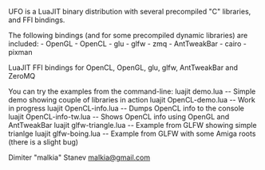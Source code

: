 UFO is a LuaJIT binary distribution with several precompiled "C" libraries, and FFI bindings.

The following bindings (and for some precompiled dynamic libraries) are included:
    - OpenGL
    - OpenCL
    - glu
    - glfw
    - zmq
    - AntTweakBar
    - cairo
    - pixman
	
LuaJIT FFI bindings for OpenCL, OpenGL, glu, glfw, AntTweakBar and ZeroMQ

You can try the examples from the command-line:
  luajit demo.lua           -- Simple demo showing couple of libraries in action
  luajit OpenCL-demo.lua    -- Work in progress
  luajit OpenCL-info.lua    -- Dumps OpenCL info to the console
  luajit OpenCL-info-tw.lua -- Shows OpenCL info using OpenGL and AntTweakBar
  luajit glfw-triangle.lua  -- Example from GLFW showing simple trianlge
  luajit glfw-boing.lua     -- Example from GLFW with some Amiga roots (there is a slight bug)

Dimiter "malkia" Stanev
malkia@gmail.com
  